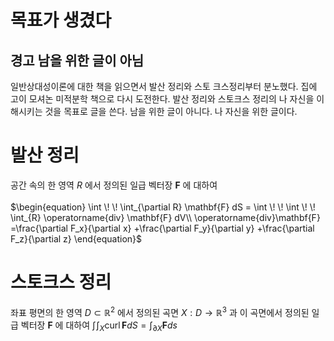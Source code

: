 # 목표가 생겼다

## 경고 남을 위한 글이 아님

일반상대성이론에 대한 책을 읽으면서 발산 정리와 스토 크스정리부터 분노했다. 집에 고이 모셔논 미적분학 책으로 다시 도전한다. 발산 정리와 스토크스 정리의 나 자신을 이해시키는 것을 목표로 글을 쓴다. 남을 위한 글이 아니다. 나 자신을 위한 글이다.

# 발산 정리

공간 속의 한 영역 $R$ 에서 정의된 일급 벡터장 $\mathbf{F}$ 에 대하여
\
\
$\begin{equation}
\int \! \! \int_{\partial R} \mathbf{F} dS = \int \! \! \int \! \! \int_{R} \operatorname{div} \mathbf{F} dV\\
\operatorname{div}\mathbf{F}
=\frac{\partial F_x}{\partial x}
+\frac{\partial F_y}{\partial y}
+\frac{\partial F_z}{\partial z}
\end{equation}$

# 스토크스 정리
좌표 평면의 한 영역 $D \subset \mathbb{R}^2$ 에서 정의된 곡면 $X : D \to \mathbb{R}^3$ 과 이 곡면에서 정의된 일급 벡터장 $\mathbf{F}$ 에 대하여
$\begin{equation}
\int \! \int_{X}\operatorname{curl}\mathbf{F}dS = \int_{\partial X}\mathbf{F}ds
\end{equation}$
